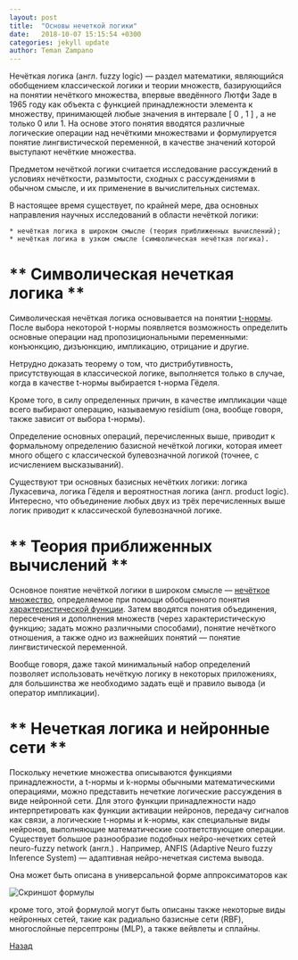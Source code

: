 ```yaml
---
layout: post
title:  "Основы нечеткой логики"
date:   2018-10-07 15:15:54 +0300
categories: jekyll update
author: Teman Zampano
---
```


Нечёткая логика (англ. fuzzy logic) — раздел математики, являющийся обобщением классической логики и теории множеств, базирующийся на понятии нечёткого множества, впервые введённого Лютфи Заде в 1965 году как объекта с функцией принадлежности элемента к множеству, принимающей любые значения в интервале [ 0 , 1 ] , а не только 0 или 1. На основе этого понятия вводятся различные логические операции над нечёткими множествами и формулируется понятие лингвистической переменной, в качестве значений которой выступают нечёткие множества.

Предметом нечёткой логики считается исследование рассуждений в условиях нечёткости, размытости, сходных с рассуждениями в обычном смысле, и их применение в вычислительных системах.

В настоящее время существует, по крайней мере, два основных направления научных исследований в области нечёткой логики:

    * нечёткая логика в широком смысле (теория приближенных вычислений);
    * нечёткая логика в узком смысле (символическая нечёткая логика).

# ** Символическая нечеткая логика **

Символическая нечёткая логика основывается на понятии [t-нормы](https://ru.wikipedia.org/wiki/T-%D0%BD%D0%BE%D1%80%D0%BC%D0%B0_%D0%B8_t-%D0%BA%D0%BE%D0%BD%D0%BE%D1%80%D0%BC%D0%B0). После выбора некоторой t-нормы появляется возможность определить основные операции над пропозициональными переменными: конъюнкцию, дизъюнкцию, импликацию, отрицание и другие.

Нетрудно доказать теорему о том, что дистрибутивность, присутствующая в классической логике, выполняется только в случае, когда в качестве t-нормы выбирается t-норма Гёделя.

Кроме того, в силу определенных причин, в качестве импликации чаще всего выбирают операцию, называемую residium (она, вообще говоря, также зависит от выбора t-нормы).

Определение основных операций, перечисленных выше, приводит к формальному определению базисной нечёткой логики, которая имеет много общего с классической булевозначной логикой (точнее, с исчислением высказываний).

Существуют три основных базисных нечётких логики: логика Лукасевича, логика Гёделя и вероятностная логика (англ. product logic). Интересно, что объединение любых двух из трёх перечисленных выше логик приводит к классической булевозначной логике. 

# ** Теория приближенных вычислений **

Основное понятие нечёткой логики в широком смысле — [нечёткое множество](https://ru.wikipedia.org/wiki/%D0%9D%D0%B5%D1%87%D1%91%D1%82%D0%BA%D0%BE%D0%B5_%D0%BC%D0%BD%D0%BE%D0%B6%D0%B5%D1%81%D1%82%D0%B2%D0%BE), определяемое при помощи обобщенного понятия [характеристической функции](https://en.wikipedia.org/wiki/Indicator_function). Затем вводятся понятия объединения, пересечения и дополнения множеств (через характеристическую функцию; задать можно различными способами), понятие нечёткого отношения, а также одно из важнейших понятий — понятие лингвистической переменной.

Вообще говоря, даже такой минимальный набор определений позволяет использовать нечёткую логику в некоторых приложениях, для большинства же необходимо задать ещё и правило вывода (и оператор импликации). 

# ** Нечеткая логика и нейронные сети **

Поскольку нечеткие множества описываются функциями принадлежности, а t-нормы и k-нормы обычными математическими операциями, можно представить нечеткие логические рассуждения в виде нейронной сети. Для этого функции принадлежности надо интерпретировать как функции активации нейронов, передачу сигналов как связи, а логические t-нормы и k-нормы, как специальные виды нейронов, выполняющие математические соответствующие операции. Существует большое разнообразие подобных нейро-нечетких сетей neuro-fuzzy network (англ.) . Например, ANFIS (Adaptive Neuro fuzzy Inference System) — адаптивная нейро-нечеткая система вывода.

Она может быть описана в универсальной форме аппроксиматоров как

![Скриншот формулы](/assets/images/scrinaproxima.png)

кроме того, этой формулой могут быть описаны также некоторые виды нейронных сетей, такие как радиально базисные сети (RBF), многослойные персептроны (MLP), а также вейвлеты и сплайны. 


[Назад](https://exploder747.github.io/)
